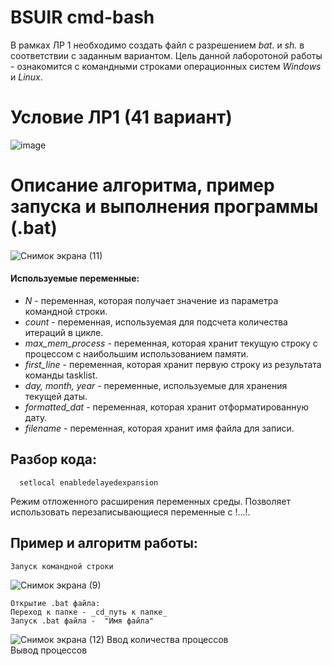 # BSUIR cmd-bash
В рамках ЛР 1 необходимо создать файл с разрешением *bat.* и *sh.* в соответствии с заданным вариантом.
Цель данной лаборотоной работы - ознакомится с командными строками операционных систем *Windows* и *Linux*.

# Условие ЛР1 (41 вариант)
![image](https://github.com/iis-32170x/RPIIS/assets/144945398/a818acf3-39ad-41af-b15f-a19f575d898b)

# Описание алгоритма, пример запуска и выполнения программы (.bat)

![Снимок экрана (11)](https://github.com/iis-32170x/RPIIS/assets/144945398/c0124185-9073-4340-bc27-326422e4606b)

#### Используемые переменные:
- *N* - переменная, которая получает значение из параметра командной строки.
- *count* - переменная, используемая для подсчета количества итераций в цикле.
- *max_mem_process* -  переменная, которая хранит текущую строку с процессом с наибольшим использованием памяти.
- *first_line* -  переменная, которая хранит первую строку из результата команды tasklist.
- *day, month, year* - переменные, используемые для хранения текущей даты.
- *formatted_dat* -  переменная, которая хранит отформатированную дату.
- *filename* -  переменная, которая хранит имя файла для записи.

 ## Разбор кода:

      setlocal enabledelayedexpansion
Режим отложенного расширения переменных среды. Позволяет использовать перезаписывающиеся переменные с !...!.

## Пример и алгоритм работы:
    Запуск командной строки 
    
![Снимок экрана (9)](https://github.com/iis-32170x/RPIIS/assets/144945398/d0580b63-e1b6-41ee-a5a8-a01fd69a062c)

    Открытие .bat файла:
    Переход к папке - _cd_путь к папке_
    Запуск .bat файла -  "Имя файла"

   ![Снимок экрана (12)](https://github.com/iis-32170x/RPIIS/assets/144945398/a148b06f-e6b2-45d5-a338-78372ca29c0e)
   Ввод количества процессов                                                                                               
   Вывод процессов   




 
